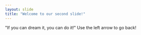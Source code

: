 ```yaml
---
layout: slide
title: "Welcome to our second slide!"
---
```

"If you can dream it, you can do it!"
Use the left arrow to go back!
